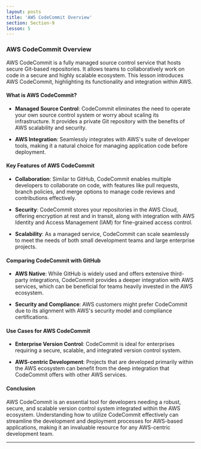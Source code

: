 ```yaml
---
layout: posts
title: 'AWS CodeCommit Overview'
section: Section-9
lesson: 5
---
```


### AWS CodeCommit Overview

AWS CodeCommit is a fully managed source control service that hosts secure Git-based repositories. It allows teams to collaboratively work on code in a secure and highly scalable ecosystem. This lesson introduces AWS CodeCommit, highlighting its functionality and integration within AWS.

<!-- pagebreak -->

#### What is AWS CodeCommit?

- **Managed Source Control**: CodeCommit eliminates the need to operate your own source control system or worry about scaling its infrastructure. It provides a private Git repository with the benefits of AWS scalability and security.

- **AWS Integration**: Seamlessly integrates with AWS's suite of developer tools, making it a natural choice for managing application code before deployment.

<!-- pagebreak -->

#### Key Features of AWS CodeCommit

- **Collaboration**: Similar to GitHub, CodeCommit enables multiple developers to collaborate on code, with features like pull requests, branch policies, and merge options to manage code reviews and contributions effectively.

- **Security**: CodeCommit stores your repositories in the AWS Cloud, offering encryption at rest and in transit, along with integration with AWS Identity and Access Management (IAM) for fine-grained access control.

- **Scalability**: As a managed service, CodeCommit can scale seamlessly to meet the needs of both small development teams and large enterprise projects.

<!-- pagebreak -->

#### Comparing CodeCommit with GitHub

- **AWS Native**: While GitHub is widely used and offers extensive third-party integrations, CodeCommit provides a deeper integration with AWS services, which can be beneficial for teams heavily invested in the AWS ecosystem.

- **Security and Compliance**: AWS customers might prefer CodeCommit due to its alignment with AWS's security model and compliance certifications.

<!-- pagebreak -->

#### Use Cases for AWS CodeCommit

- **Enterprise Version Control**: CodeCommit is ideal for enterprises requiring a secure, scalable, and integrated version control system.

- **AWS-centric Development**: Projects that are developed primarily within the AWS ecosystem can benefit from the deep integration that CodeCommit offers with other AWS services.

<!-- pagebreak -->

#### Conclusion

AWS CodeCommit is an essential tool for developers needing a robust, secure, and scalable version control system integrated within the AWS ecosystem. Understanding how to utilize CodeCommit effectively can streamline the development and deployment processes for AWS-based applications, making it an invaluable resource for any AWS-centric development team.

---
